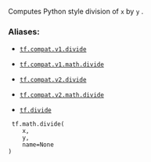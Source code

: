 Computes Python style division of  `x`  by  `y` .



### Aliases:

- [ `tf.compat.v1.divide` ](/api_docs/python/tf/math/divide)

- [ `tf.compat.v1.math.divide` ](/api_docs/python/tf/math/divide)

- [ `tf.compat.v2.divide` ](/api_docs/python/tf/math/divide)

- [ `tf.compat.v2.math.divide` ](/api_docs/python/tf/math/divide)

- [ `tf.divide` ](/api_docs/python/tf/math/divide)



```
 tf.math.divide(
    x,
    y,
    name=None
)
 
```

